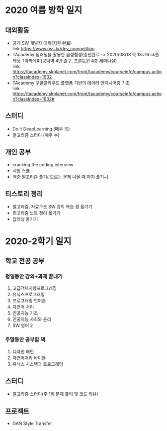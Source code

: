 # 2020 여름 방학 일지

## 대외활동
- 공개 SW 개발자 대회(지원 완료)  
link <https://www.oss.kr/dev_competition> 
- TAcademy 딥러닝을 활용한 음성합성(승인완료 -> 2020/08/13 목 13~16 sk플래닛 T아카데미(공덕역 4번 출구, 프론트윈 4층 세미나실)  
link <https://tacademy.skplanet.com/front/tacademy/courseinfo/campus.action?classIndex=1632>
- TAcademy 구글클라우드 플랫폼 기반의 데이터 엔지니어링 기초  
link <https://tacademy.skplanet.com/front/tacademy/courseinfo/campus.action?classIndex=1632#>

## 스터디
- Do it DeapLearning (매주 목)
- 알고리즘 스터디 (매주 수)

## 개인 공부
- cracking the coding interview
- 시원 스쿨
- 백준 알고리즘 풀기( 모르는 문제 나올 때 까지 풀기~)

## 티스토리 정리
- 알고리즘, 자료구조 SW 강의 복습 겸 옮기기
- 민고리즘 노트 정리 옮기기
- 딥러닝 옮기기

# 2020-2학기 일지

## 학교 전공 공부
### 평일동안 강의+과제 끝내기  
1. 고급객체지향프로그래밍
2. 유닉스프로그래밍
3. 프로그래밍 언어론
4. 자연어 처리
5. 인공지능 기초
6. 인공지능 사회와 윤리
7. SW 영어 2    
### 주말동안 공부할 책
1. 디자인 패턴
2. 자연어처리 바이블
3. 유닉스 시스템과 프로그래밍

## 스터디
- 알고리즘 스터디(주 1회 문제 풀이 및 코드 리뷰)

## 프로젝트
- GAN Style Transfer 
